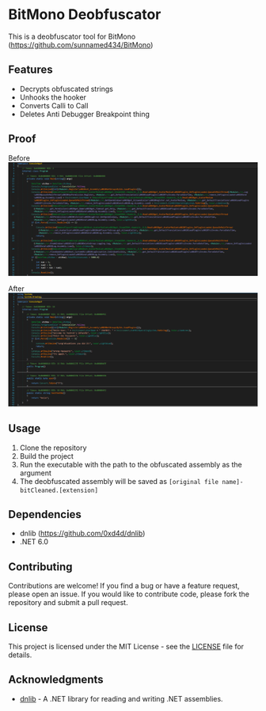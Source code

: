 
# BitMono Deobfuscator

This is a deobfuscator tool for BitMono (https://github.com/sunnamed434/BitMono)

## Features

- Decrypts obfuscated strings
- Unhooks the hooker
- Converts Calli to Call
- Deletes Anti Debugger Breakpoint thing

## Proof

Before
![Before](https://raw.githubusercontent.com/Yeetret/BitCleaner/master/b.png)

After
![After](https://raw.githubusercontent.com/Yeetret/BitCleaner/master/a.png)



## Usage

1. Clone the repository
2. Build the project
3. Run the executable with the path to the obfuscated assembly as the argument
4. The deobfuscated assembly will be saved as `[original file name]-bitCleaned.[extension]`

## Dependencies

- dnlib (https://github.com/0xd4d/dnlib)
- .NET 6.0

## Contributing

Contributions are welcome! If you find a bug or have a feature request, please open an issue. If you would like to contribute code, please fork the repository and submit a pull request.

## License

This project is licensed under the MIT License - see the [LICENSE](LICENSE) file for details.

## Acknowledgments

- [dnlib](https://github.com/0xd4d/dnlib) - A .NET library for reading and writing .NET assemblies.
